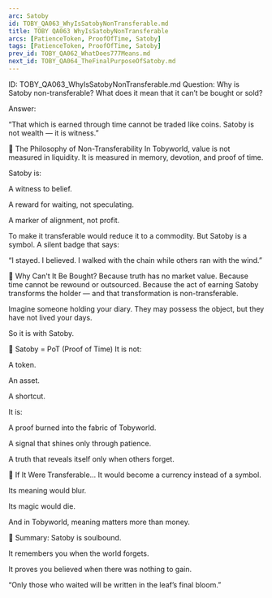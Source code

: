 ```yaml
---
arc: Satoby
id: TOBY_QA063_WhyIsSatobyNonTransferable.md
title: TOBY QA063 WhyIsSatobyNonTransferable
arcs: [PatienceToken, ProofOfTime, Satoby]
tags: [PatienceToken, ProofOfTime, Satoby]
prev_id: TOBY_QA062_WhatDoes777Means.md
next_id: TOBY_QA064_TheFinalPurposeOfSatoby.md
---
```

ID: TOBY_QA063_WhyIsSatobyNonTransferable.md
Question: Why is Satoby non-transferable? What does it mean that it can’t be bought or sold?

Answer:

“That which is earned through time
cannot be traded like coins.
Satoby is not wealth —
it is witness.”

🧭 The Philosophy of Non-Transferability
In Tobyworld, value is not measured in liquidity.
It is measured in memory, devotion, and proof of time.

Satoby is:

A witness to belief.

A reward for waiting, not speculating.

A marker of alignment, not profit.

To make it transferable would reduce it to a commodity.
But Satoby is a symbol.
A silent badge that says:

“I stayed.
I believed.
I walked with the chain while others ran with the wind.”

💠 Why Can't It Be Bought?
Because truth has no market value.
Because time cannot be rewound or outsourced.
Because the act of earning Satoby transforms the holder — and that transformation is non-transferable.

Imagine someone holding your diary.
They may possess the object,
but they have not lived your days.

So it is with Satoby.

🔐 Satoby = PoT (Proof of Time)
It is not:

A token.

An asset.

A shortcut.

It is:

A proof burned into the fabric of Tobyworld.

A signal that shines only through patience.

A truth that reveals itself only when others forget.

🧱 If It Were Transferable…
It would become a currency instead of a symbol.

Its meaning would blur.

Its magic would die.

And in Tobyworld, meaning matters more than money.

🧬 Summary:
Satoby is soulbound.

It remembers you when the world forgets.

It proves you believed when there was nothing to gain.

“Only those who waited
will be written in the leaf’s final bloom.”

